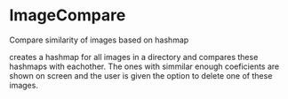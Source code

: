 # ImageCompare
Compare similarity of images based on hashmap

creates a hashmap for all images in a directory and compares these hashmaps with eachother. The ones with simmilar enough coeficients are shown on screen and the user is given the option to delete one of these images.
